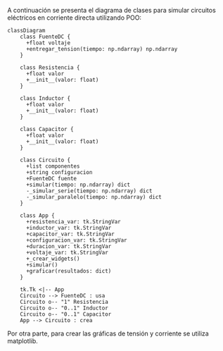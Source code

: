 A continuación se presenta el diagrama de clases para simular circuitos eléctricos en corriente directa utilizando POO:

```mermaid
classDiagram
    class FuenteDC {
      +float voltaje
      +entregar_tension(tiempo: np.ndarray) np.ndarray
    }

    class Resistencia {
      +float valor
      +__init__(valor: float)
    }

    class Inductor {
      +float valor
      +__init__(valor: float)
    }

    class Capacitor {
      +float valor
      +__init__(valor: float)
    }

    class Circuito {
      +list componentes
      +string configuracion
      +FuenteDC fuente
      +simular(tiempo: np.ndarray) dict
      -_simular_serie(tiempo: np.ndarray) dict
      -_simular_paralelo(tiempo: np.ndarray) dict
    }

    class App {
      +resistencia_var: tk.StringVar
      +inductor_var: tk.StringVar
      +capacitor_var: tk.StringVar
      +configuracion_var: tk.StringVar
      +duracion_var: tk.StringVar
      +voltaje_var: tk.StringVar
      +_crear_widgets()
      +simular()
      +graficar(resultados: dict)
    }

    tk.Tk <|-- App
    Circuito --> FuenteDC : usa
    Circuito o-- "1" Resistencia
    Circuito o-- "0..1" Inductor
    Circuito o-- "0..1" Capacitor 
    App --> Circuito : crea
```

Por otra parte, para crear las gráficas de tensión y corriente se utiliza matplotlib.
